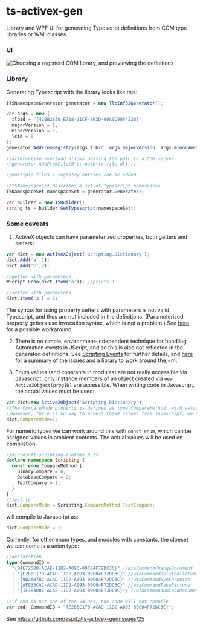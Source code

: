 # ts-activex-gen
Library and WPF UI for generating Typescript definitions from COM type libraries or WMI classes

### UI

![Choosing a registerd COM library, and previewing the definitions](https://raw.githubusercontent.com/zspitz/ts-activex-gen/master/screenshot.png)

### Library

Generating Typescript with the library looks like this:

```csharp
ITSNamespaceGenerator generator = new TlbInf32Generator();

var args = new {
  tlbid = "{420B2830-E718-11CF-893D-00A0C9054228}",
  majorVersion = 1,
  minorVersion = 1,
  lcid = 0
};
generator.AddFromRegistry(args.tlbid, args.majorVersion, args.minorVersion, args.lcid);

//alternative overload allows passing the path to a COM server
//generator.AddFromFile(@"c:\path\to\file.dll");

//multiple files / registry entries can be added

//TSNamespaceSet describes a set of Typescript namespaces
TSNamespaceSet namespaceSet = generator.Generate();

var builder = new TSBuilder();
string ts = builder.GetTypescript(namespaceSet);
```

### Some caveats
1. ActiveX objects can have parameterized properties, both getters and setters:

  ```javascript
  var dict = new ActiveXObject('Scripting.Dictionary');
  dict.Add('a',1);
  dict.Add('b',2);
  
  //getter with parameters
  WScript.Echo(dict.Item('a')); //prints 1
  
  //setter with parameters
  dict.Item('a') = 1;
  ```

  The syntax for using property setters with parameters is not valid Typescript, and thus are not included in the definitions. (Parameterized property getters use invocation syntax, which is not a problem.) See [here](https://github.com/Microsoft/TypeScript/issues/956#issuecomment-230396498) for a possible workaround.

2. There is no simple, environment-independent technique for handling Automation events in JScript, and so this is also not reflected in the generated definitions. See [Scripting Events](https://msdn.microsoft.com/en-us/library/ms974564.aspx?f=255&MSPPError=-2147217396) for further details, and [here](https://github.com/zspitz/activex-js-events) for a summary of the issues and a library to work around the,=m.

3. Enum values (and constants in modules) are not really accessible via Javascript; only instance members of an object created via `new ActiveXObject(progID)` are accessible. When writing code in Javascript, the actual values must be used:

  ```javascript
  var dict=new ActiveXObject('Scripting.Dictionary');
  //The CompareMode property is defined as type CompareMethod, with values BinaryCompare = 0, DatabaseCompare = 2 and TextCompare = 1
  //However, there is no way to access these values from Javascript; we have to use the numeric literals instead
  dict.CompareMode=1;
  ```

  For numeric types we can work around this with `const enum`, which can be assigned values in ambient contexts. The actual values will be used on compilation:

  ```typescript
  //microsoft-scripting-runtime.d.ts
  declare namespace Scripting {
    const enum CompareMethod {
      BinaryCompare = 0;
      DatabaseCompare = 2;
      TextCompare = 1;
    }
  }
  //test.ts
  dict.CompareMode = Scripting.CompareMethod.TextCompare;
  ```

  will compile to Javascript as:

  ```javascript
  dict.CompareMode = 1;
  ```

  Currently, for other enum types, and modules with constants, the cloeset we can come is a union type:

  ```typescript
  //declaration
  type CommandID = 
    "{04E725B0-ACAE-11D2-A093-00C04F72DC3C}" //wiaCommandChangeDocument
    | "{E208C170-ACAD-11D2-A093-00C04F72DC3C}" //wiaCommandDeleteAllItems
    | "{9B26B7B2-ACAD-11D2-A093-00C04F72DC3C}" //wiaCommandSynchronize
    | "{AF933CAC-ACAD-11D2-A093-00C04F72DC3C}" //wiaCommandTakePicture
    | "{1F3B3D8E-ACAE-11D2-A093-00C04F72DC3C}"; //wiaCommandUnloadDocument
  
  //if cmd is not one of the values, the code will not compile
  var cmd: CommandID = "{E208C170-ACAD-11D2-A093-00C04F72DC3C}";
  ```
  
  See https://github.com/zspitz/ts-activex-gen/issues/25
